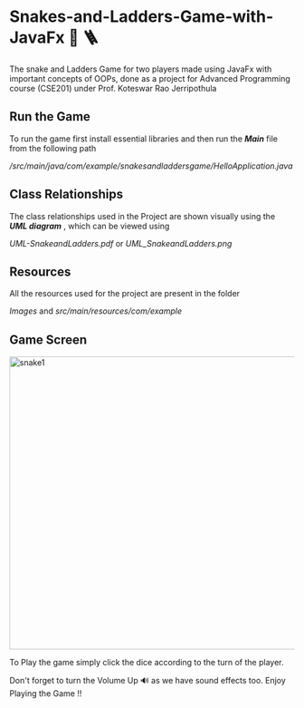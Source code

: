 # Snakes-and-Ladders-Game-with-JavaFx :snake: :ladder:
The snake and Ladders Game for two players made using JavaFx with important concepts of OOPs, done as a project for Advanced Programming course (CSE201) under Prof. Koteswar Rao Jerripothula

## Run the Game
To run the game first install essential libraries and then run the ***Main*** file from the following path

*/src/main/java/com/example/snakesandladdersgame/HelloApplication.java*


## Class Relationships
The class relationships used in the Project are shown visually using the ***UML diagram*** , which can be viewed using

 *UML-SnakeandLadders.pdf* or *UML_SnakeandLadders.png*


## Resources
All the resources used for the project are present in the folder 

 *Images* and *src/main/resources/com/example*
 
 
 ## Game Screen
 
<img width="517" alt="snake1" src="https://user-images.githubusercontent.com/88393756/149649151-889dfac5-3d10-4bd3-af2d-796375bb39c3.png">


To Play the game simply click the dice according to the turn of the player.

Don't forget to turn the Volume Up :loud_sound: as we have sound effects too.
Enjoy Playing the Game !!
